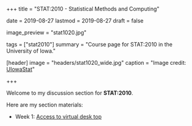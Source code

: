+++
title = "STAT:2010 - Statistical Methods and Computing"

date = 2019-08-27
lastmod = 2019-08-27
draft = false

image_preview = "stat1020.jpg"

tags = ["stat2010"]
summary = "Course page for STAT:2010 in the University of Iowa."

[header]
image = "headers/stat1020_wide.jpg"
caption = "Image credit: [UIowaStat](https://stat.uiowa.edu/)"

+++

Welcome to my discussion section for **STAT:2010**.

Here are my section materials:

- Week 1: [Access to virtual desk top](https://raw.githubusercontent.com/issactoast/EnBlog/master/static/files/week2.pdf)
